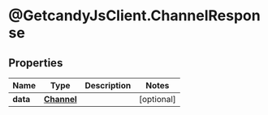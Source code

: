 # @GetcandyJsClient.ChannelResponse

## Properties

Name | Type | Description | Notes
------------ | ------------- | ------------- | -------------
**data** | [**Channel**](Channel.md) |  | [optional] 


